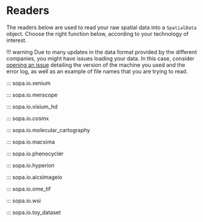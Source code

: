 # Readers

The readers below are used to read your raw spatial data into a `SpatialData` object. Choose the right function below, according to your technology of interest.

!!! warning
    Due to many updates in the data format provided by the different companies, you might have issues loading your data. In this case, consider [opening an issue](https://github.com/gustaveroussy/sopa/issues) detailing the version of the machine you used and the error log, as well as an example of file names that you are trying to read.

::: sopa.io.xenium

::: sopa.io.merscope

::: sopa.io.visium_hd

::: sopa.io.cosmx

::: sopa.io.molecular_cartography

::: sopa.io.macsima

::: sopa.io.phenocycler

::: sopa.io.hyperion

::: sopa.io.aicsimageio

::: sopa.io.ome_tif

::: sopa.io.wsi

::: sopa.io.toy_dataset
